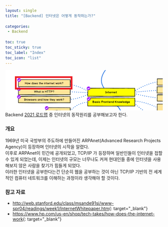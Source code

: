 ```yaml
---
layout: single
title: "[Backend] 인터넷은 어떻게 동작하는가?"

categories:
 - Backend

toc: true
toc_sticky: true
toc_label: "Index"
toc_icon: "list"
---
```


![Image Not Found](/assets/images/backend_roadmap_2021_1.png)  
Backend [2021 로드맵](http://localhost:4000/backend/backend-roadmap-2021/) 중 인터넷의 동작원리를 공부해보고자 한다.

### 개요
1969년 미국 국방부의 주도하에 만들어진 ARPAnet(Advanced Research Projects Agency)이 등장하며 인터넷의 시작을 알렸다.  
이후로 ARPAnet이 민간에 공개되었고, TCP/IP 가 등장하며 일반인들이 인터넷을 접할 수 있게 되었는데, 이제는 인터넷의 규모는 너무나도 커져 현대인들 중에 인터넷을 사용해보지 않은 사람을 찾기가 힘들게 되었다.  
이러한 인터넷을 공부한다는건 단순히 웹을 공부하는 것이 아닌 TCP/IP 기반의 전 세계적인 컴퓨터 네트워크를 이해하는 과정이라 생각해야 할 것이다.

### 참고 자료
* <http://web.stanford.edu/class/msande91si/www-spr04/readings/week1/InternetWhitepaper.htm>{: target="_blank"}
* <https://www.hp.com/us-en/shop/tech-takes/how-does-the-internet-work>{: target="_blank"}

